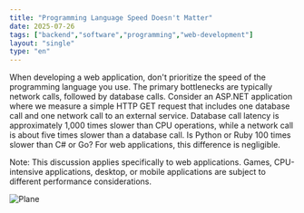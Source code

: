 ```yaml
---
title: "Programming Language Speed Doesn't Matter"
date: 2025-07-26
tags: ["backend","software","programming","web-development"]
layout: "single"
type: "en"
---
```

When developing a web application, don't prioritize the speed of the programming language you use. The primary bottlenecks are typically network calls, followed by database calls.
Consider an ASP.NET application where we measure a simple HTTP GET request that includes one database call and one network call to an external service.
Database call latency is approximately 1,000 times slower than CPU operations, while a network call is about five times slower than a database call.
Is Python or Ruby 100 times slower than C# or Go? For web applications, this difference is negligible.

Note: This discussion applies specifically to web applications. Games, CPU-intensive applications, desktop, or mobile applications are subject to different performance considerations.

![Plane](cpu-db-network-latency-comparison.png)
